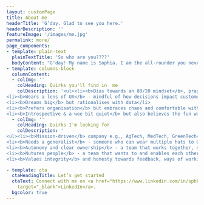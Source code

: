 ```yaml
---
layout: customPage
title: About me
headerTitle: 'G’day. Glad to see you here.'
headerDescription: ''
featureImage: '/images/me.jpg'
permalink: more/
page_components:
- template: plain-text
  plainTextTitle: 'So who are you????'
  bodyContent: "G'day! My name is Sophia. I am the all-rounder you never knew you needed. <br><br>I have a diverse skillset - as a Software Engineer, Experience Designer, UI/UX designer and Head of Operations, and now work in enterprise business strategy. <br><br>Having experienced a variety of org structures - innovation team, consulting, non-profit - I'm keen to go back to more fast-paced and scrappy ways of working and help you get stuff done :-)"
- template: columns-block
  columnContent:
  - colImg: ''
    colHeading: Quirks you'll find in  me
    colDescription: '<ul><li><b>Bias towards an 80/20 mindset</b>, pragmatic decision-maker, strives for efficiency & effectiveness</li>
<li><b>Wears a lens of UX</b> - mindful of how decisions impact customer and team experience </li>
<li><b>Dreams big</b> but rationalises with data</li>
<li><b>Prefers organisation</b> but embraces chaos and comfortable with ambiguity</li>
<li><b>Introspective & a wee bit quiet</b> but also believes the fun way is the best way</li></ul>'
  - colImg: ''
    colHeading: Quirks I'm looking for
    colDescription: '
<ul><li><b>Mission-driven</b> company e.g., AgTech, MedTech, GreenTech</li>
<li><b>Needs a generalist</b> - someone who can wear multiple hats to GSD</li>
<li><b>Autonomy and clear ownership</b> - a team that works together, not delegate to each other</li>
<li><b>Nutures people</b> - a team that wants to and enables each other to enjoy working on their vision</li>
<li><b>Values integrity</b> and honesty towards feedback, ways of working and achieving impact</li></ul>'

- template: cta
  ctaHeadingTitle: Let’s get started
  ctaText: Connect with me on <a href="https://www.linkedin.com/in/sphhuynh/" title=""
    target="_blank">LinkedIn</a>.
  bgcolor: true
---
```




